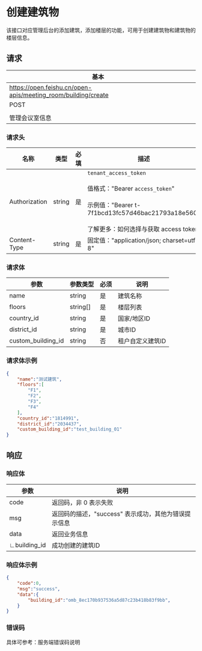 # 创建建筑物

该接口对应管理后台的添加建筑，添加楼层的功能，可用于创建建筑物和建筑物的楼层信息。
## 请求
| 基本 |  |
| --- | --- |
| https://open.feishu.cn/open-apis/meeting_room/building/create |
| POST |
|  |
| 管理会议室信息 |


### 请求头
| 名称 | 类型 | 必填 | 描述 |
| --- | --- | --- | --- |
| Authorization | string | 是 | `tenant_access_token`<br> <br>值格式："Bearer `access_token`"<br><br>示例值："Bearer t-7f1bcd13fc57d46bac21793a18e560"<br> <br> 了解更多：如何选择与获取 access token |
| Content-Type | string | 是 | 固定值："application/json; charset=utf-8" |



### 请求体

| 参数       | 参数类型 | 必须 | 说明                                                         |
| ---------- | -------- | ---- | ------------------------------------------------------------ |
| name  | string      | 是   | 建筑名称 |
| floors | string[]   | 是   | 楼层列表 |
| country_id   | string   | 是   | 国家/地区ID |
| district_id     | string   | 是   | 城市ID |
| custom_building_id     | string   | 否   | 租户自定义建筑ID |
### 请求体示例

```json
{
    "name":"测试建筑",
    "floors":[
        "F1",
        "F2",
        "F3",
        "F4"
    ],
    "country_id":"1814991",
    "district_id":"2034437",
    "custom_building_id":"test_building_01"
}
```

## 响应
### 响应体

| 参数         | 说明                                                 |
| ------------ | ---------------------------------------------------- |
| code         | 返回码，非 0 表示失败                                |
| msg          | 返回码的描述，"success" 表示成功，其他为错误提示信息 |
| data         | 返回业务信息                                         |
| ∟building_id  | 成功创建的建筑ID                          |

### 响应体示例


```json
{
    "code":0,
    "msg":"success",
    "data":{
        "building_id":"omb_8ec170b937536a5d87c23b418b83f9bb",
    }
}
```

### 错误码

具体可参考：服务端错误码说明